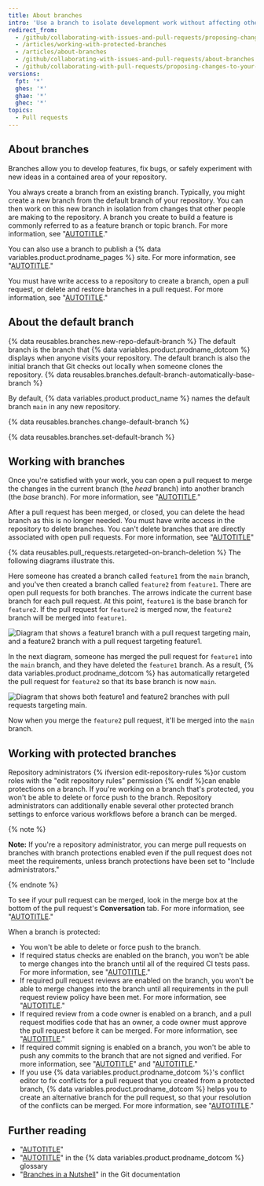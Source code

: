 ```yaml
---
title: About branches
intro: 'Use a branch to isolate development work without affecting other branches in the repository. Each repository has one default branch, and can have multiple other branches. You can merge a branch into another branch using a pull request.'
redirect_from:
  - /github/collaborating-with-issues-and-pull-requests/proposing-changes-to-your-work-with-pull-requests/about-branches
  - /articles/working-with-protected-branches
  - /articles/about-branches
  - /github/collaborating-with-issues-and-pull-requests/about-branches
  - /github/collaborating-with-pull-requests/proposing-changes-to-your-work-with-pull-requests/about-branches
versions:
  fpt: '*'
  ghes: '*'
  ghae: '*'
  ghec: '*'
topics:
  - Pull requests
---
```

## About branches

Branches allow you to develop features, fix bugs, or safely experiment with new ideas in a contained area of your repository.

You always create a branch from an existing branch. Typically, you might create a new branch from the default branch of your repository. You can then work on this new branch in isolation from changes that other people are making to the repository. A branch you create to build a feature is commonly referred to as a feature branch or topic branch. For more information, see "[AUTOTITLE](/pull-requests/collaborating-with-pull-requests/proposing-changes-to-your-work-with-pull-requests/creating-and-deleting-branches-within-your-repository)."

You can also use a branch to publish a {% data variables.product.prodname_pages %} site. For more information, see "[AUTOTITLE](/pages/getting-started-with-github-pages/about-github-pages)."

You must have write access to a repository to create a branch, open a pull request, or delete and restore branches in a pull request. For more information, see "[AUTOTITLE](/get-started/learning-about-github/access-permissions-on-github)."

## About the default branch

{% data reusables.branches.new-repo-default-branch %} The default branch is the branch that {% data variables.product.prodname_dotcom %} displays when anyone visits your repository. The default branch is also the initial branch that Git checks out locally when someone clones the repository. {% data reusables.branches.default-branch-automatically-base-branch %}

By default, {% data variables.product.product_name %} names the default branch `main` in any new repository.

{% data reusables.branches.change-default-branch %}

{% data reusables.branches.set-default-branch %}

## Working with branches

Once you're satisfied with your work, you can open a pull request to merge the changes in the current branch (the *head* branch) into another branch (the *base* branch). For more information, see "[AUTOTITLE](/pull-requests/collaborating-with-pull-requests/proposing-changes-to-your-work-with-pull-requests/about-pull-requests)."

After a pull request has been merged, or closed, you can delete the head branch as this is no longer needed. You must have write access in the repository to delete branches. You can't delete branches that are directly associated with open pull requests. For more information, see "[AUTOTITLE](/repositories/configuring-branches-and-merges-in-your-repository/managing-branches-in-your-repository/deleting-and-restoring-branches-in-a-pull-request)"

{% data reusables.pull_requests.retargeted-on-branch-deletion %}
The following diagrams illustrate this.

Here someone has created a branch called `feature1` from the `main` branch, and you've then created a branch called `feature2` from `feature1`. There are open pull requests for both branches. The arrows indicate the current base branch for each pull request. At this point, `feature1` is the base branch for `feature2`. If the pull request for `feature2` is merged now, the `feature2` branch will be merged into `feature1`.

![Diagram that shows a feature1 branch with a pull request targeting main, and a feature2 branch with a pull request targeting feature1.](/assets/images/help/branches/pr-retargeting-diagram1.png)

In the next diagram, someone has merged the pull request for `feature1` into the `main` branch, and they have deleted the `feature1` branch. As a result, {% data variables.product.prodname_dotcom %} has automatically retargeted the pull request for `feature2` so that its base branch is now `main`.

![Diagram that shows both feature1 and feature2 branches with pull requests targeting main.](/assets/images/help/branches/pr-retargeting-diagram2.png)

Now when you merge the `feature2` pull request, it'll be merged into the `main` branch.

## Working with protected branches

Repository administrators {% ifversion edit-repository-rules %}or custom roles with the "edit repository rules" permission {% endif %}can enable protections on a branch. If you're working on a branch that's protected, you won't be able to delete or force push to the branch. Repository administrators can additionally enable several other protected branch settings to enforce various workflows before a branch can be merged.

{% note %}

**Note:** If you're a repository administrator, you can merge pull requests on branches with branch protections enabled even if the pull request does not meet the requirements, unless branch protections have been set to "Include administrators."

{% endnote %}

To see if your pull request can be merged, look in the merge box at the bottom of the pull request's **Conversation** tab. For more information, see "[AUTOTITLE](/repositories/configuring-branches-and-merges-in-your-repository/defining-the-mergeability-of-pull-requests/about-protected-branches)."

When a branch is protected:

- You won't be able to delete or force push to the branch.
- If required status checks are enabled on the branch, you won't be able to merge changes into the branch until all of the required CI tests pass. For more information, see "[AUTOTITLE](/pull-requests/collaborating-with-pull-requests/collaborating-on-repositories-with-code-quality-features/about-status-checks)."
- If required pull request reviews are enabled on the branch, you won't be able to merge changes into the branch until all requirements in the pull request review policy have been met. For more information, see "[AUTOTITLE](/pull-requests/collaborating-with-pull-requests/incorporating-changes-from-a-pull-request/merging-a-pull-request)."
- If required review from a code owner is enabled on a branch, and a pull request modifies code that has an owner, a code owner must approve the pull request before it can be merged. For more information, see "[AUTOTITLE](/repositories/managing-your-repositorys-settings-and-features/customizing-your-repository/about-code-owners)."
- If required commit signing is enabled on a branch, you won't be able to push any commits to the branch that are not signed and verified. For more information, see "[AUTOTITLE](/authentication/managing-commit-signature-verification/about-commit-signature-verification)" and "[AUTOTITLE](/repositories/configuring-branches-and-merges-in-your-repository/defining-the-mergeability-of-pull-requests/about-protected-branches#require-signed-commits)."
- If you use {% data variables.product.prodname_dotcom %}'s conflict editor to fix conflicts for a pull request that you created from a protected branch, {% data variables.product.prodname_dotcom %}  helps you to create an alternative branch for the pull request, so that your resolution of the conflicts can be merged. For more information, see "[AUTOTITLE](/pull-requests/collaborating-with-pull-requests/addressing-merge-conflicts/resolving-a-merge-conflict-on-github)."

## Further reading

- "[AUTOTITLE](/pull-requests/collaborating-with-pull-requests/proposing-changes-to-your-work-with-pull-requests/about-pull-requests)"
- "[AUTOTITLE](/get-started/quickstart/github-glossary#branch)" in the {% data variables.product.prodname_dotcom %} glossary
- "[Branches in a Nutshell](https://git-scm.com/book/en/v2/Git-Branching-Branches-in-a-Nutshell)" in the Git documentation
